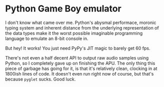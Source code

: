 # Python Game Boy emulator

I don't know what came over me. Python's abysmal performace, moronic typing system and inherent distance from the underlying representation of the data types make it the worst possible imaginable programming language to emulate an 8-bit console in.

But hey! It works! You just need PyPy's JIT magic to barely get 60 fps.

There's not even a half decent API to output raw audio samples using Python, so I completely gave up on finishing the APU. The only thing this piece of garbage has going for it, is that it's relatively clean, clocking in at 1800ish lines of code. It doesn't even run right now of course, but that's because `pyglet` sucks. Good luck.
